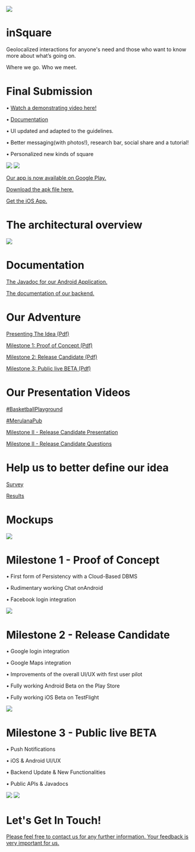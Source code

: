![](https://github.com/regini/inSquare/blob/gh-pages/logook.png)
# inSquare
Geolocalized interactions for anyone's need and those who want to know more about what’s going on.

Where we go. Who we meet.

# Final Submission
 • [Watch a demonstrating video here!](https://youtu.be/RzOndcCgn70)
 
 • [Documentation](http://docs.insquare.it)
 
 • UI updated and adapted to the guidelines.
 
 • Better messaging(with photos!), research bar, social share and a tutorial!
 
 • Personalized new kinds of square
 
  ![](http://regini.github.io/inSquare/ScreenshotsFinalSubmission.png)
  ![](http://regini.github.io/inSquare/tutorialOverview.jpg)
  
[Our app is now available on Google Play.](https://play.google.com/store/apps/details?id=com.nsqre.insquare&utm_source=global_co&utm_medium=prtnr&utm_content=Mar2515&utm_campaign=PartBadge&pcampaignid=MKT-AC-global-none-all-co-pr-py-PartBadges-Oct1515-1)

[Download the apk file here.](https://drive.google.com/file/d/0B7PZp8m-DpIUZUVZRnRWR05acUE/view?usp=sharing)

[Get the iOS App.](https://docs.google.com/forms/d/1DxJuMuMHwqPWnLFzPkTMXjYEH9cX-Ujdk8QMkCKKme4/viewform)
  
# The architectural overview

 ![](http://regini.github.io/inSquare/insquare_architecture.png)
 
# Documentation

[The Javadoc for our Android Application.](http://regini.github.io/inSquare/insquaredoc/index.html)

[The documentation of our backend.](http://regini.github.io/inSquare/backendoc/index.html)


# Our Adventure
[Presenting The Idea (Pdf)](https://drive.google.com/open?id=0ByoM6ITfn2ntM1ktMXhTWW5vSFU)

[Milestone 1: Proof of Concept (Pdf)](https://drive.google.com/open?id=0ByoM6ITfn2ntOGNwU21hY0NlOUU)

[Milestone 2: Release Candidate (Pdf)](https://drive.google.com/open?id=0ByoM6ITfn2ntOWxzMS14alQ3MG8)

[Milestone 3: Public live BETA (Pdf)](https://drive.google.com/drive/folders/0B57VQrsEDXrtSTNhNFRESTdTYW8)

# Our Presentation Videos

[#BasketballPlayground](https://drive.google.com/open?id=0ByoM6ITfn2ntNFlGS1VJalNtUHM)

[#MerulanaPub](https://drive.google.com/open?id=0ByoM6ITfn2ntVFU2eGw1bUI2c2c)

[Milestone II - Release Candidate Presentation](https://youtu.be/BWIQcIFk5Yw)

[Milestone II - Release Candidate Questions](https://youtu.be/yWCflRAcMyM)

# Help us to better define our idea
[Survey](https://goo.gl/07GxSS)   

[Results](https://docs.google.com/forms/d/1VNDIqxvEftTTwklxarWzcM6DcCcdv_zyfekmQPCvtGc/viewanalytics)

# Mockups
![](http://regini.github.io/inSquare/mockup.png)



# Milestone 1 - Proof of Concept
  • First form of Persistency with a Cloud-Based DBMS   
  
  • Rudimentary working Chat onAndroid  
  
  • Facebook login integration  
  
  ![](http://regini.github.io/inSquare/ScreenshotsMilestone1.png)
  
# Milestone 2 - Release Candidate
 • Google login integration
 
 • Google Maps integration
 
 • Improvements of the overall UI/UX with first user pilot
 
 • Fully working Android Beta on the Play Store
 
 • Fully working iOS Beta on TestFlight 
 
 ![](http://regini.github.io/inSquare/ScreenshotsMilestone2.png)
 
# Milestone 3 - Public live BETA
 • Push Notifications
 
 • iOS & Android UI/UX
 
 • Backend Update & New Functionalities
 
 • Public APIs & Javadocs
    
 ![](http://regini.github.io/inSquare/ScreenshotsMilestone3.png)
 ![](http://regini.github.io/inSquare/ScreenshotIOs.png)
 

# Let's Get In Touch!
[Please feel free to contact us for any further information. Your feedback is very important for us.](http://goo.gl/forms/2VcB24833w)

